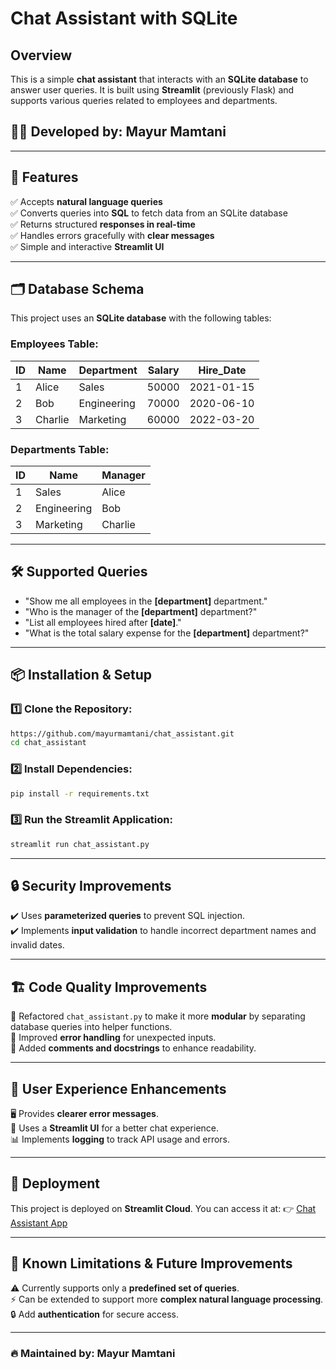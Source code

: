 # Chat Assistant with SQLite

## Overview
This is a simple **chat assistant** that interacts with an **SQLite database** to answer user queries. It is built using **Streamlit** (previously Flask) and supports various queries related to employees and departments.

## 👨‍💻 Developed by: **Mayur Mamtani**

---

## 🚀 Features
✅ Accepts **natural language queries**  
✅ Converts queries into **SQL** to fetch data from an SQLite database  
✅ Returns structured **responses in real-time**  
✅ Handles errors gracefully with **clear messages**  
✅ Simple and interactive **Streamlit UI**  

---

## 🗂 Database Schema
This project uses an **SQLite database** with the following tables:

### Employees Table:
| ID | Name    | Department   | Salary | Hire_Date  |
|----|--------|-------------|--------|------------|
| 1  | Alice  | Sales       | 50000  | 2021-01-15 |
| 2  | Bob    | Engineering | 70000  | 2020-06-10 |
| 3  | Charlie| Marketing   | 60000  | 2022-03-20 |

### Departments Table:
| ID | Name         | Manager |
|----|-------------|---------|
| 1  | Sales       | Alice   |
| 2  | Engineering | Bob     |
| 3  | Marketing   | Charlie |

---

## 🛠 Supported Queries
- "Show me all employees in the **[department]** department."
- "Who is the manager of the **[department]** department?"
- "List all employees hired after **[date]**."
- "What is the total salary expense for the **[department]** department?"

---

## 📦 Installation & Setup

### 1️⃣ Clone the Repository:
```bash
https://github.com/mayurmamtani/chat_assistant.git
cd chat_assistant
```

### 2️⃣ Install Dependencies:
```bash
pip install -r requirements.txt
```

### 3️⃣ Run the Streamlit Application:
```bash
streamlit run chat_assistant.py
```

---

## 🔒 Security Improvements
✔️ Uses **parameterized queries** to prevent SQL injection.  
✔️ Implements **input validation** to handle incorrect department names and invalid dates.  

---

## 🏗 Code Quality Improvements
🔹 Refactored `chat_assistant.py` to make it more **modular** by separating database queries into helper functions.  
🔹 Improved **error handling** for unexpected inputs.  
🔹 Added **comments and docstrings** to enhance readability.  

---

## 🎨 User Experience Enhancements
🖥️ Provides **clearer error messages**.  
🎨 Uses a **Streamlit UI** for a better chat experience.  
📊 Implements **logging** to track API usage and errors.  
 

---

## 🚀 Deployment
This project is deployed on **Streamlit Cloud**. You can access it at:
👉 [Chat Assistant App](https://chatassistant-far45cwfucdpdhpjvkjygz.streamlit.app/)  

---

## 📜 Known Limitations & Future Improvements
⚠️ Currently supports only a **predefined set of queries**.  
⚡ Can be extended to support more **complex natural language processing**.  
🔒 Add **authentication** for secure access.  

---

### 🔥 **Maintained by:** Mayur Mamtani  

